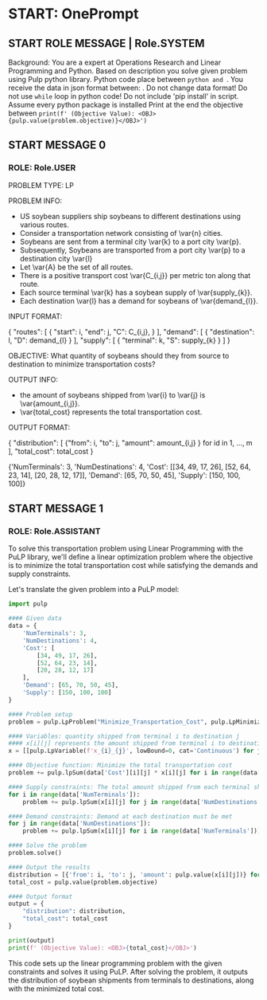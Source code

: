 # START: OnePrompt 
## START ROLE MESSAGE | Role.SYSTEM 
Background: You are a expert at Operations Research and Linear Programming and Python. Based on description you solve given problem using Pulp python library. Python code place between ```python and ```. You receive the data in json format between: <DATA></DATA>. Do not change data format! Do not use `while` loop in python code! Do not include 'pip install' in script. Assume every python package is installed Print at the end the objective between <OBJ></OBJ> `print(f' (Objective Value): <OBJ>{pulp.value(problem.objective)}</OBJ>')`  
## START MESSAGE 0 
### ROLE: Role.USER
<DESCRIPTION>
PROBLEM TYPE: LP

PROBLEM INFO:

- US soybean suppliers ship soybeans to different destinations using various routes.
- Consider a transportation network consisting of \var{n} cities.
- Soybeans are sent from a terminal city \var{k} to a port city \var{p}.
- Subsequently, Soybeans are transported from a port city \var{p} to a destination city \var{l}
- Let \var{A} be the set of all routes. 
- There is a positive transport cost \var{C_{i,j}} per metric ton along that route.
- Each source terminal \var{k} has a soybean supply of \var{supply_{k}}. 
- Each destination \var{l} has a demand for soybeans of \var{demand_{l}}.

INPUT FORMAT: 

{
    "routes": [
       {
        "start": i,
        "end": j,
        "C": C_{i,j},
       }
    ],
    "demand": [
        {
            "destination": l,
            "D": demand_{l}
        }
    ],
    "supply": [
        {
            "terminal": k,
            "S": supply_{k}
        }
    ]
}

OBJECTIVE: What quantity of soybeans should they from source to destination to minimize transportation costs?

OUTPUT INFO:

- the amount of soybeans shipped from \var{i} to \var{j} is \var{amount_{i,j}}.
- \var{total_cost} represents the total transportation cost.

OUTPUT FORMAT:

{
    "distribution": [
        {"from": i,
         "to": j,
         "amount": amount_{i,j}
        }
        for id in 1, ..., m
    ],
    "total_cost": total_cost
}


</DESCRIPTION>
<DATA>
{'NumTerminals': 3, 'NumDestinations': 4, 'Cost': [[34, 49, 17, 26], [52, 64, 23, 14], [20, 28, 12, 17]], 'Demand': [65, 70, 50, 45], 'Supply': [150, 100, 100]}</DATA>


## START MESSAGE 1 
### ROLE: Role.ASSISTANT
To solve this transportation problem using Linear Programming with the PuLP library, we'll define a linear optimization problem where the objective is to minimize the total transportation cost while satisfying the demands and supply constraints.

Let's translate the given problem into a PuLP model:

```python
import pulp

#### Given data
data = {
    'NumTerminals': 3,
    'NumDestinations': 4,
    'Cost': [
        [34, 49, 17, 26],
        [52, 64, 23, 14],
        [20, 28, 12, 17]
    ],
    'Demand': [65, 70, 50, 45],
    'Supply': [150, 100, 100]
}

#### Problem setup
problem = pulp.LpProblem("Minimize_Transportation_Cost", pulp.LpMinimize)

#### Variables: quantity shipped from terminal i to destination j
#### x[i][j] represents the amount shipped from terminal i to destination j
x = [[pulp.LpVariable(f'x_{i}_{j}', lowBound=0, cat='Continuous') for j in range(data['NumDestinations'])] for i in range(data['NumTerminals'])]

#### Objective function: Minimize the total transportation cost
problem += pulp.lpSum(data['Cost'][i][j] * x[i][j] for i in range(data['NumTerminals']) for j in range(data['NumDestinations']))

#### Supply constraints: The total amount shipped from each terminal should not exceed its supply
for i in range(data['NumTerminals']):
    problem += pulp.lpSum(x[i][j] for j in range(data['NumDestinations'])) <= data['Supply'][i]

#### Demand constraints: Demand at each destination must be met
for j in range(data['NumDestinations']):
    problem += pulp.lpSum(x[i][j] for i in range(data['NumTerminals'])) >= data['Demand'][j]

#### Solve the problem
problem.solve()

#### Output the results
distribution = [{'from': i, 'to': j, 'amount': pulp.value(x[i][j])} for i in range(data['NumTerminals']) for j in range(data['NumDestinations'])]
total_cost = pulp.value(problem.objective)

#### Output format
output = {
    "distribution": distribution,
    "total_cost": total_cost
}

print(output)
print(f' (Objective Value): <OBJ>{total_cost}</OBJ>')
```

This code sets up the linear programming problem with the given constraints and solves it using PuLP. After solving the problem, it outputs the distribution of soybean shipments from terminals to destinations, along with the minimized total cost.

